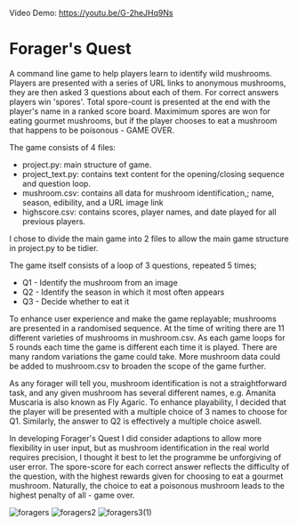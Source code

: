 Video Demo:  https://youtu.be/G-2heJHq9Ns

# Forager's Quest 
A command line game to help players learn to identify wild mushrooms. Players are presented with a series of URL links to anonymous mushrooms, they are then asked 3 questions about each of them. For correct answers players win 'spores'. Total spore-count is presented at the end with the player's name in a ranked score board. Maximimum spores are won for eating gourmet mushrooms, but if the player chooses to eat a mushroom that happens to be poisonous - GAME OVER.

The game consists of 4 files:
* project.py: main structure of game.
* project_text.py: contains text content for the opening/closing sequence and question loop.
* mushroom.csv: contains all data for mushroom identification,; name, season, edibility, and a URL image link
* highscore.csv: contains scores, player names, and date played for all previous players.

I chose to divide the main game into 2 files to allow the main game structure in project.py to be tidier.

The game itself consists of a loop of 3 questions, repeated 5 times;
* Q1 - Identify the mushroom from an image
* Q2 - Identify the season in which it most often appears
* Q3 - Decide whether to eat it

To enhance user experience and make the game replayable; mushrooms are presented in a randomised sequence. At the time of writing
there are 11 different varieties of mushrooms in mushroom.csv. As each game loops for 5 rounds each time the game is different each time it is played. There are many random variations the game could take. More mushroom data could be added to mushroom.csv to broaden the scope of the game further.

  As any forager will tell you, mushroom identification is not a straightforward task, and any given mushroom has several
different names, e.g. Amanita Muscaria is also known as Fly Agaric. To enhance playability, I decided that the player will be presented with a multiple choice of 3 names to choose for Q1. Similarly, the answer to Q2 is effectively a multiple choice aswell.

  In developing Forager's Quest I did consider adaptions to allow more flexibility in user input, but as mushroom identification in
the real world requires precision, I thought it best to let the programme be unforgiving of user error. The spore-score for each correct answer reflects the difficulty of the question, with the highest rewards given for choosing to eat a gourmet mushroom. Naturally, the choice to eat a poisonous mushroom leads to the highest penalty of all - game over.

![foragers](https://user-images.githubusercontent.com/114597036/226375100-643f2c61-dbd5-4c74-8bea-26ea8dea5846.png)
![foragers2](https://user-images.githubusercontent.com/114597036/226376635-dc107773-59dd-44f7-a1cb-83e1b618533b.png)
![foragers3(1)](https://user-images.githubusercontent.com/114597036/226376655-b3bc4224-75a7-476e-84a4-b9063c28122e.png)

